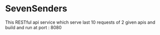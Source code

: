 # SevenSenders

This RESTful api service which serve last 10 requests of 2 given apis
and build and run at port : 8080